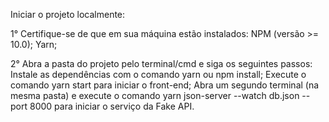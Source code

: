 Iniciar o projeto localmente:

1° Certifique-se de que em sua máquina estão instalados:
    NPM (versão >= 10.0);
    Yarn;

2° Abra a pasta do projeto pelo terminal/cmd e siga os seguintes passos:
    Instale as dependências com o comando yarn ou npm install;
    Execute o comando yarn start para iniciar o front-end;
    Abra um segundo terminal (na mesma pasta) e execute o comando yarn json-server --watch db.json --port 8000 para iniciar o serviço da Fake API.
